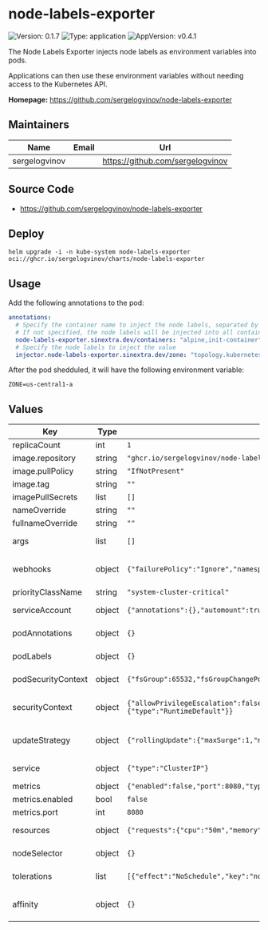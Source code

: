 # node-labels-exporter

![Version: 0.1.7](https://img.shields.io/badge/Version-0.1.7-informational?style=flat-square) ![Type: application](https://img.shields.io/badge/Type-application-informational?style=flat-square) ![AppVersion: v0.4.1](https://img.shields.io/badge/AppVersion-v0.4.1-informational?style=flat-square)

The Node Labels Exporter injects node labels as environment variables into pods.

Applications can then use these environment variables without needing access to the Kubernetes API.

**Homepage:** <https://github.com/sergelogvinov/node-labels-exporter>

## Maintainers

| Name | Email | Url |
| ---- | ------ | --- |
| sergelogvinov |  | <https://github.com/sergelogvinov> |

## Source Code

* <https://github.com/sergelogvinov/node-labels-exporter>

## Deploy

```shell
helm upgrade -i -n kube-system node-labels-exporter oci://ghcr.io/sergelogvinov/charts/node-labels-exporter
```

## Usage

Add the following annotations to the pod:

```yaml
annotations:
  # Specify the container name to inject the node labels, separated by commas
  # If not specified, the node labels will be injected into all containers
  node-labels-exporter.sinextra.dev/containers: "alpine,init-container"
  # Specify the node labels to inject the value
  injector.node-labels-exporter.sinextra.dev/zone: "topology.kubernetes.io/zone"
```

After the pod shedduled, it will have the following environment variable:

```shell
ZONE=us-central1-a
```

## Values

| Key | Type | Default | Description |
|-----|------|---------|-------------|
| replicaCount | int | `1` |  |
| image.repository | string | `"ghcr.io/sergelogvinov/node-labels-exporter"` |  |
| image.pullPolicy | string | `"IfNotPresent"` |  |
| image.tag | string | `""` |  |
| imagePullSecrets | list | `[]` |  |
| nameOverride | string | `""` |  |
| fullnameOverride | string | `""` |  |
| args | list | `[]` | Node labels extra arguments. example: --zap-stacktrace-level=info --zap-log-level=debug |
| webhooks | object | `{"failurePolicy":"Ignore","namespaceSelector":{}}` | Admission Control webhooks configuration. ref: https://kubernetes.io/docs/reference/access-authn-authz/extensible-admission-controllers/#matching-requests-namespaceselector |
| priorityClassName | string | `"system-cluster-critical"` | Controller pods priorityClassName. |
| serviceAccount | object | `{"annotations":{},"automount":true,"create":true,"name":""}` | Pods Service Account. ref: https://kubernetes.io/docs/tasks/configure-pod-container/configure-service-account/ |
| podAnnotations | object | `{}` | Annotations for controller pod. ref: https://kubernetes.io/docs/concepts/overview/working-with-objects/annotations/ |
| podLabels | object | `{}` | Labels to a Pod. ref: https://kubernetes.io/docs/concepts/overview/working-with-objects/labels/ |
| podSecurityContext | object | `{"fsGroup":65532,"fsGroupChangePolicy":"OnRootMismatch","runAsGroup":65532,"runAsNonRoot":true,"runAsUser":65532}` | Controller Security Context. ref: https://kubernetes.io/docs/tasks/configure-pod-container/security-context/#set-the-security-context-for-a-pod |
| securityContext | object | `{"allowPrivilegeEscalation":false,"capabilities":{"drop":["ALL"]},"readOnlyRootFilesystem":true,"seccompProfile":{"type":"RuntimeDefault"}}` | Controller Container Security Context. ref: https://kubernetes.io/docs/tasks/configure-pod-container/security-context/#set-the-security-context-for-a-pod |
| updateStrategy | object | `{"rollingUpdate":{"maxSurge":1,"maxUnavailable":0},"type":"RollingUpdate"}` | Controller deployment update strategy type. ref: https://kubernetes.io/docs/concepts/workloads/controllers/deployment/#updating-a-deployment |
| service | object | `{"type":"ClusterIP"}` | Service parameters ref: https://kubernetes.io/docs/concepts/services-networking/service/ |
| metrics | object | `{"enabled":false,"port":8080,"type":"annotation"}` | Prometheus metrics |
| metrics.enabled | bool | `false` | Enable Prometheus metrics. |
| metrics.port | int | `8080` | Prometheus metrics port. |
| resources | object | `{"requests":{"cpu":"50m","memory":"64Mi"}}` | Resource requests and limits. ref: https://kubernetes.io/docs/user-guide/compute-resources/ |
| nodeSelector | object | `{}` | Node labels for controller assignment. ref: https://kubernetes.io/docs/user-guide/node-selection/ |
| tolerations | list | `[{"effect":"NoSchedule","key":"node-role.kubernetes.io/control-plane"}]` | Tolerations for controller assignment. ref: https://kubernetes.io/docs/concepts/configuration/taint-and-toleration/ |
| affinity | object | `{}` | Affinity for controller assignment. ref: https://kubernetes.io/docs/concepts/configuration/assign-pod-node/#affinity-and-anti-affinity |
